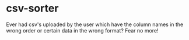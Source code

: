 # csv-sorter
Ever had csv's uploaded by the user which have the column names in the wrong order or certain data in the wrong format? Fear no more!
